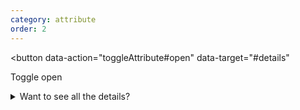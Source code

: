 ```yaml
---
category: attribute
order: 2
---
```


<button
  data-action="toggleAttribute#open"
  data-target="#details"
>
  Toggle open
</button>

<details id="details">
  <summary>
    Want to see all the details?
  </summary>

  <p>These are some interesting details!</p>
</details>
